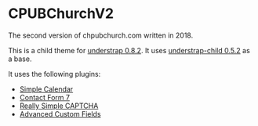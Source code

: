 # CPUBChurchV2

The second version of chpubchurch.com written in 2018.

This is a child theme for [understrap 0.8.2](https://github.com/understrap/understrap). It uses [understrap-child 0.5.2](https://github.com/understrap/understrap-child) as a base.

It uses the following plugins:

- [Simple Calendar](https://wordpress.org/plugins/google-calendar-events/)
- [Contact Form 7](https://wordpress.org/plugins/contact-form-7/)
- [Really Simple CAPTCHA](https://wordpress.org/plugins/really-simple-captcha/)
- [Advanced Custom Fields](https://wordpress.org/plugins/advanced-custom-fields/)

